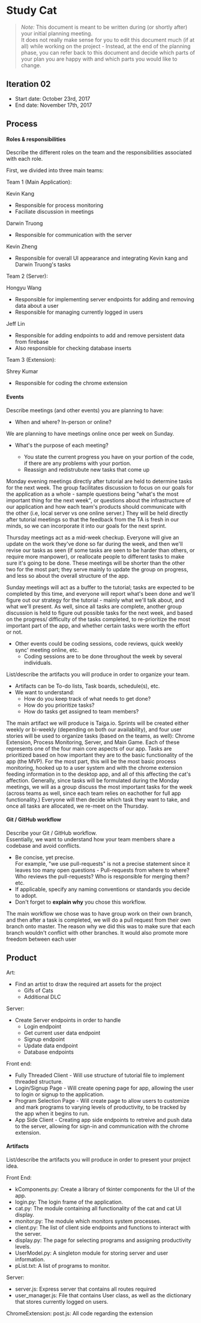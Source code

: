 # Study Cat

 > _Note:_ This document is meant to be written during (or shortly after) your initial planning meeting.     
 > It does not really make sense for you to edit this document much (if at all) while working on the project - Instead, at the end of the planning phase, you can refer back to this document and decide which parts of your plan you are happy with and which parts you would like to change.


## Iteration 02

 * Start date: October 23rd, 2017
 * End date: November 17th, 2017

## Process

#### Roles & responsibilities

Describe the different roles on the team and the responsibilities associated with each role.


First, we divided into three main teams:

Team 1 (Main Application): 

Kevin Kang

- Responsible for process monitoring
- Faciliate discussion in meetings


Darwin Truong

- Responsible for communication with the server


Kevin Zheng

- Responsible for overall UI appearance and integrating Kevin kang and Darwin Truong's tasks

Team 2 (Server): 

Hongyu Wang

- Responsible for implementing server endpoints for adding and removing data about a user
- Responsible for managing currently logged in users

Jeff Lin

- Responsible for adding endpoints to add and remove persistent data from firebase
- Also responsible for checking database inserts

Team 3 (Extension): 

Shrey Kumar

- Responsible for coding the chrome extension

#### Events

Describe meetings (and other events) you are planning to have:

 * When and where? In-person or online?

 We are planning to have meetings online once per week on Sunday.

 * What's the purpose of each meeting?

    - You state the current progress you have on your portion of the code, if there are any problems with your portion.
    - Reassign and redistrubute new tasks that come up
    
Monday evening meetings directly after tutorial are held to determine tasks for the next week. The group facilitates discussion to focus on our goals for the application as a whole - sample questions being "what's the most important thing for the next week", or questions about the infrastructure of our application and how each team's products should communicate with the other (i.e, local server vs one online server.)
They will be held directly after tutorial meetings so that the feedback from the TA is fresh in our minds, so we can incorporate it into our goals for the next sprint.

Thursday meetings act as a mid-week checkup. Everyone will give an update on the work they've done so far during the week, and then we'll revise our tasks as seen (if some tasks are seen to be harder than others, or require more manpower), or reallocate people to different tasks to make sure it's going to be done.
These meetings will be shorter than the other two for the most part; they serve mainly to update the group on progress, and less so about the overall structure of the app.

Sunday meetings will act as a buffer to the tutorial; tasks are expected to be completed by this time, and everyone will report what's been done and we'll figure out our strategy for the tutorial - mainly what we'll talk about, and what we'll present. As well, since all tasks are complete, another group discussion is held to figure out possible tasks for the next week, and based on the progress/ difficulty of the tasks completed, to re-prioritize the most important part of the app, and whether certain tasks were worth the effort or not.

 * Other events could be coding sessions, code reviews, quick weekly sync' meeting online, etc.
     - Coding sessions are to be done throughout the week by several individuals.

List/describe the artifacts you will produce in order to organize your team.       

 * Artifacts can be To-do lists, Task boards, schedule(s), etc.
 * We want to understand:
   * How do you keep track of what needs to get done?
   * How do you prioritize tasks?
   * How do tasks get assigned to team members?

The main artifact we will produce is Taiga.io. Sprints will be created either weekly or bi-weekly (depending on both our availability), and four user stories will be used to organize tasks (based on the teams, as well): Chrome Extension, Process Monitoring, Server, and Main Game. Each of these represents one of the four main core aspects of our app.
Tasks are prioritized based on how important they are to the basic functionality of the app (the MVP). For the most part, this will be the most basic process monitoring, hooked up to a user system and with the chrome extension feeding information in to the desktop app, and all of this affecting the cat's affection.
Generally, since tasks will be formulated during the Monday meetings, we will as a group discuss the most important tasks for the week (across teams as well, since each team relies on eachother for full app functionality.) Everyone will then decide which task they want to take, and once all tasks are allocated, we re-meet on the Thursday.

#### Git / GitHub workflow

Describe your Git / GitHub workflow.     
Essentially, we want to understand how your team members share a codebase and avoid conflicts.

 * Be concise, yet precise.      
For example, "we use pull-requests" is not a precise statement since it leaves too many open questions - Pull-requests from where to where? Who reviews the pull-requests? Who is responsible for merging them? etc.
 * If applicable, specify any naming conventions or standards you decide to adopt.
 * Don't forget to **explain why** you chose this workflow.

The main workflow we chose was to have group work on their own branch, and then after a task is completed, we will do a pull request from their own branch onto master. The reason why we did this was to make sure that each branch wouldn't conflict with other branches. It would also promote more freedom between each user 

## Product

Art:

- Find an artist to draw the required art assets for the project
    + Gifs of Cats
    + Additional DLC

Server:

- Create Server endpoints in order to handle 
    + Login endpoint
    + Get current user data endpoint
    + Signup endpoint
    + Update data endpoint
    + Database endpoints

Front end:
 
 * Fully Threaded Client - Will use structure of tutorial file to implement threaded structure.
 * Login/Signup Page - Will create opening page for app, allowing the user to login or signup to the application.
 * Program Selection Page - Will create page to allow users to customize and mark programs to varying levels of productivity, to be tracked by the app when it begins to run.
 * App Side Client - Creating app side endpoints to retreive and push data to the server, allowing for sign-in and communication with the chrome extension.

#### Artifacts

List/describe the artifacts you will produce in order to present your project idea.

Front End:

- kComponents.py: Create a library of tkinter components for the UI of the app.
- login.py: The login frame of the application.
- cat.py: The module containing all functionality of the cat and cat UI display.
- monitor.py: The module which monitors system processes.
- client.py: The list of client side endpoints and functions to interact with the server.
- display.py: The page for selecting programs and assigning productivity levels.
- UserModel.py: A singleton module for storing server and user information.
- pList.txt: A list of programs to monitor.

Server:

- server.js: Express server that contains all routes required
- user_manager.js: File that contains User class, as well as the dictionary that stores currently logged on users.

ChromeExtension:
post.js: All code regarding the extension


